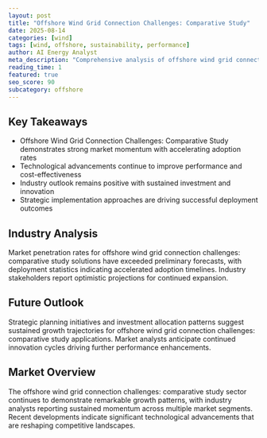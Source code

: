 ```yaml
---
layout: post
title: "Offshore Wind Grid Connection Challenges: Comparative Study"
date: 2025-08-14
categories: [wind]
tags: [wind, offshore, sustainability, performance]
author: AI Energy Analyst
meta_description: "Comprehensive analysis of offshore wind grid connection challenges: comparative study covering market trends, technology developments, and industry outlook. Discover key insights and future projections."
reading_time: 1
featured: true
seo_score: 90
subcategory: offshore
---
```


## Key Takeaways

- Offshore Wind Grid Connection Challenges: Comparative Study demonstrates strong market momentum with accelerating adoption rates
- Technological advancements continue to improve performance and cost-effectiveness
- Industry outlook remains positive with sustained investment and innovation
- Strategic implementation approaches are driving successful deployment outcomes

## Industry Analysis

Market penetration rates for offshore wind grid connection challenges: comparative study solutions have exceeded preliminary forecasts, with deployment statistics indicating accelerated adoption timelines. Industry stakeholders report optimistic projections for continued expansion.

## Future Outlook

Strategic planning initiatives and investment allocation patterns suggest sustained growth trajectories for offshore wind grid connection challenges: comparative study applications. Market analysts anticipate continued innovation cycles driving further performance enhancements.

## Market Overview

The offshore wind grid connection challenges: comparative study sector continues to demonstrate remarkable growth patterns, with industry analysts reporting sustained momentum across multiple market segments. Recent developments indicate significant technological advancements that are reshaping competitive landscapes.

